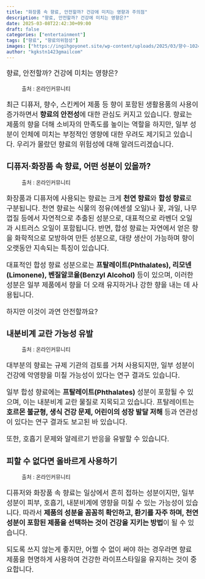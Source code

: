 ```yaml
---
title: "화장품 속 향료, 안전할까? 건강에 미치는 영향과 주의점"
description: "향료, 안전할까? 건강에 미치는 영향은?"
date: 2025-03-08T22:42:30+09:00
draft: false
categories: ["entertainment"]
tags: ["향료", "향료의위험성"]
images: ["https://ingihgoyonet.site/wp-content/uploads/2025/03/향수-1024x683.jpg", "https://ingihgoyonet.site/wp-content/uploads/2025/03/디퓨저-684x1024.jpg", "https://ingihgoyonet.site/wp-content/uploads/2025/03/향료의위험성-793x1024.jpg", "https://ingihgoyonet.site/wp-content/uploads/2025/03/향초-683x1024.jpg"]
author: "kgkstn1423gmailcom"
---
```


<p style="font-size:18px">향료, 안전할까? 건강에 미치는 영향은?</p> <figure ><img src="https://ingihgoyonet.site/wp-content/uploads/2025/03/향수-1024x683.jpg" alt="" style="aspect-ratio:16/9;object-fit:cover"/><figcaption >출처 : 온라인커뮤니티</figcaption></figure> <p style="font-size:18px">최근 디퓨저, 향수, 스킨케어 제품 등 향이 포함된 생활용품의 사용이 증가하면서 <strong>향료의 안전성</strong>에 대한 관심도 커지고 있습니다. 향료는 제품의 향을 더해 소비자의 만족도를 높이는 역할을 하지만, 일부 성분이 인체에 미치는 부정적인 영향에 대한 우려도 제기되고 있습니다. 우리가 몰랐던 향료의 위험성에 대해 알려드리겠습니다.</p> <h2 >디퓨저·화장품 속 향료, 어떤 성분이 있을까?</h2> <figure ><img src="https://ingihgoyonet.site/wp-content/uploads/2025/03/디퓨저-684x1024.jpg" alt="" style="aspect-ratio:16/9;object-fit:cover"/><figcaption >출처 : 온라인커뮤니티</figcaption></figure> <p style="font-size:18px">화장품과 디퓨저에 사용되는 향료는 크게 <strong>천연 향료</strong>와 <strong>합성 향료</strong>로 구분됩니다. 천연 향료는 식물의 정유(에센셜 오일)나 꽃, 과일, 나무껍질 등에서 자연적으로 추출된 성분으로, 대표적으로 라벤더 오일과 시트러스 오일이 포함됩니다. 반면, 합성 향료는 자연에서 얻은 향을 화학적으로 모방하여 만든 성분으로, 대량 생산이 가능하며 향이 오랫동안 지속되는 특징이 있습니다.</p> <p style="font-size:18px">대표적인 합성 향료 성분으로는 <strong>프탈레이트(Phthalates), 리모넨(Limonene), 벤질알코올(Benzyl Alcohol)</strong> 등이 있으며, 이러한 성분은 일부 제품에서 향을 더 오래 유지하거나 강한 향을 내는 데 사용됩니다.</p> <p style="font-size:18px">하지만 이것이 과연 안전할까요?</p> <h2 >내분비계 교란 가능성 유발</h2> <figure ><img src="https://ingihgoyonet.site/wp-content/uploads/2025/03/향료의위험성-793x1024.jpg" alt="" style="aspect-ratio:16/9;object-fit:cover"/><figcaption >출처 : 온라인커뮤니티</figcaption></figure> <p style="font-size:18px">대부분의 향료는 규제 기관의 검토를 거쳐 사용되지만, 일부 성분이 건강에 악영향을 미칠 가능성이 있다는 연구 결과도 있습니다.</p> <p style="font-size:18px">일부 합성 향료에는 <strong>프탈레이트(Phthalates)</strong> 성분이 포함될 수 있으며, 이는 내분비계 교란 물질로 지목되고 있습니다. 프탈레이트는 <strong>호르몬 불균형, 생식 건강 문제, 어린이의 성장 발달 저해</strong> 등과 연관성이 있다는 연구 결과도 보고된 바 있습니다.</p> <p style="font-size:18px">또한, 호흡기 문제와 알레르기 반응을 유발할 수 있습니다.</p> <h2 >피할 수 없다면 올바르게 사용하기</h2> <figure ><img src="https://ingihgoyonet.site/wp-content/uploads/2025/03/향초-683x1024.jpg" alt="" style="aspect-ratio:16/9;object-fit:cover"/><figcaption >출처 : 온라인커뮤니티</figcaption></figure> <p style="font-size:18px">디퓨저와 화장품 속 향료는 일상에서 흔히 접하는 성분이지만, 일부 성분이 피부, 호흡기, 내분비계에 영향을 미칠 수 있는 가능성이 있습니다. 따라서 <strong>제품의 성분을 꼼꼼히 확인하고, 환기를 자주 하며, 천연 성분이 포함된 제품을 선택하는 것이 건강을 지키는 방법</strong>이 될 수 있습니다.</p> <p style="font-size:18px">되도록 쓰지 않는게 좋지만, 어쩔 수 없이 써야 하는 경우라면 향료 제품을 현명하게 사용하여 건강한 라이프스타일을 유지하는 것이 중요합니다.</p>